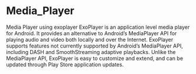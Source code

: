 # Media_Player
Media Player using exoplayer
ExoPlayer is an application level media player for Android. It provides an alternative to Android’s MediaPlayer API for playing audio and video both locally and over the Internet. 
ExoPlayer supports features not currently supported by Android’s MediaPlayer API, including DASH and SmoothStreaming adaptive playbacks. 
Unlike the MediaPlayer API, ExoPlayer is easy to customize and extend, and can be updated through Play Store application updates.




